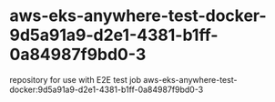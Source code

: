 # aws-eks-anywhere-test-docker-9d5a91a9-d2e1-4381-b1ff-0a84987f9bd0-3
repository for use with E2E test job aws-eks-anywhere-test-docker:9d5a91a9-d2e1-4381-b1ff-0a84987f9bd0-3
